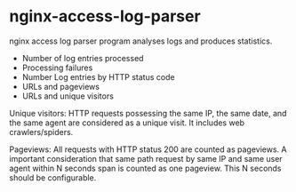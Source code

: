 # nginx-access-log-parser
nginx access log parser program analyses logs and produces statistics.
- Number of log entries processed
- Processing failures
- Number Log entries by HTTP status code
- URLs and pageviews
- URLs and unique visitors

Unique visitors:
HTTP requests possessing the same IP, the same date, and the same agent are considered as a unique visit. It includes web crawlers/spiders.

Pageviews:
All requests with HTTP status 200 are counted as pageviews. A important consideration that same path request by same IP and same user agent within N seconds span is counted as one pageview. This N seconds should be configurable.
